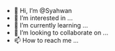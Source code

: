 - 👋 Hi, I’m @Syahwan
- 👀 I’m interested in ...
- 🌱 I’m currently learning ...
- 💞️ I’m looking to collaborate on ...
- 📫 How to reach me ...

<!---
Syahwann/Syahwann is a ✨ special ✨ repository because its `README.md` (this file) appears on your GitHub profile.
You can click the Preview link to take a look at your changes.
--->
